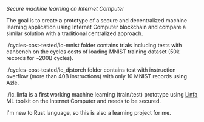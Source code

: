 *Secure machine learning on Internet Computer*

The goal is to create a prototype of a secure and decentralized machine learning application using Internet Computer blockchain and compare a similar solution with a traditional centralized approach.

./cycles-cost-tested/ic-mnist folder contains trials including tests with canbench on the cycles costs of loading MNIST training dataset (50k records for ~200B cycles).

./cycles-cost-tested/ic_djstorch folder contains test with instruction overflow (more than 40B instructions) with only 10 MNIST records using Azle.

./ic_linfa is a first working machine learning (train/test) prototype using [Linfa](https://github.com/rust-ml/linfa) ML toolkit on the Internet Computer and needs to be secured.

I'm new to Rust language, so this is also a learning project for me.